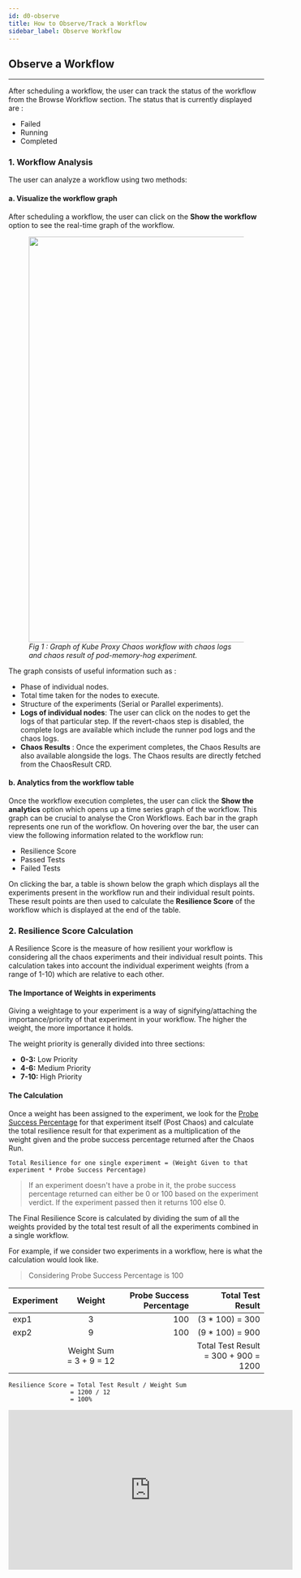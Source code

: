 ```yaml
---
id: d0-observe
title: How to Observe/Track a Workflow
sidebar_label: Observe Workflow
---
```


## Observe a Workflow

---

After scheduling a workflow, the user can track the status of the workflow from the Browse Workflow section. The status that is currently displayed are :

- Failed
- Running
- Completed

### 1. Workflow Analysis

The user can analyze a workflow using two methods:

#### a. Visualize the workflow graph

After scheduling a workflow, the user can click on the **Show the workflow** option to see the real-time graph of the workflow.

<figure>
<img src={require('./assets/node-details.png').default} width="800" />
<i>Fig 1 : Graph of Kube Proxy Chaos workflow with chaos logs and chaos result of pod-memory-hog experiment.</i>
</figure>

The graph consists of useful information such as :

- Phase of individual nodes.
- Total time taken for the nodes to execute.
- Structure of the experiments (Serial or Parallel experiments).
- **Logs of individual nodes**: The user can click on the nodes to get the logs of that particular step. If the revert-chaos step is disabled, the complete logs are available which include the runner pod logs and the chaos logs.
- **Chaos Results** : Once the experiment completes, the Chaos Results are also available alongside the logs. The Chaos results are directly fetched from the ChaosResult CRD.

#### b. Analytics from the workflow table

Once the workflow execution completes, the user can click the **Show the analytics** option which opens up a time series graph of the workflow. This graph can be crucial to analyse the Cron Workflows. Each bar in the graph represents one run of the workflow.
On hovering over the bar, the user can view the following information related to the workflow run:

- Resilience Score
- Passed Tests
- Failed Tests

On clicking the bar, a table is shown below the graph which displays all the experiments present in the workflow run and their individual result points. These result points are then used to calculate the **Resilience Score** of the workflow which is displayed at the end of the table.

### 2. Resilience Score Calculation

A Resilience Score is the measure of how resilient your workflow is considering all the chaos experiments and their individual result points. This calculation takes into account the individual experiment weights (from a range of 1-10) which are relative to each other.

#### **The Importance of Weights in experiments**

Giving a weightage to your experiment is a way of signifying/attaching the importance/priority of that experiment in your workflow. The higher the weight, the more importance it holds.

The weight priority is generally divided into three sections:
* **0-3:** Low Priority
* **4-6:** Medium Priority
* **7-10:** High Priority

#### **The Calculation**

Once a weight has been assigned to the experiment, we look for the [Probe Success Percentage](https://docs.litmuschaos.io/docs/litmus-probe/) for that experiment itself (Post Chaos) and calculate the total resilience result for that experiment as a multiplication of the weight given and the probe success percentage returned after the Chaos Run.

```doc
Total Resilience for one single experiment = (Weight Given to that experiment * Probe Success Percentage)
```
> If an experiment doesn't have a probe in it, the probe success percentage returned can either be 0 or 100 based on the experiment verdict. If the experiment passed then it returns 100 else 0.

The Final Resilience Score is calculated by dividing the sum of all the weights provided by the total test result of all the experiments combined in a single workflow.

For example, if we consider two experiments in a workflow, here is what the calculation would look like.
> Considering Probe Success Percentage is 100

| Experiment | Weight | Probe Success Percentage | Total Test Result |
| :------------- | :----------: | -----------: | -----------: |
| exp1 | 3 | 100 | (3 * 100) = 300 |
| exp2 | 9 | 100 | (9 * 100) = 900 |
|  | Weight Sum = 3 + 9 = 12 | | Total Test Result = 300 + 900 = 1200 |

```
Resilience Score = Total Test Result / Weight Sum 
                 = 1200 / 12 
                 = 100%
```

<iframe width="560" height="315" src="https://www.youtube.com/embed/OuB3dS05DHU" frameborder="0" allow="accelerometer; autoplay; clipboard-write; encrypted-media; gyroscope; picture-in-picture" allowfullscreen></iframe>
